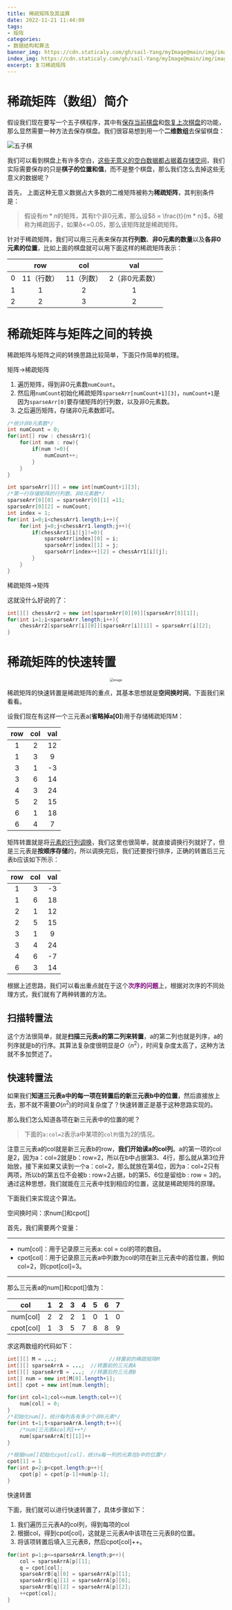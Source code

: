 ```yaml
---
title: 稀疏矩阵及其运算
date: 2022-11-21 11:44:09
tags:
- 矩阵
categories:
- 数据结构和算法
banner_img: https://cdn.staticaly.com/gh/sail-Yang/myImage@main/img/image.50i8vx9da3o0.webp
index_img: https://cdn.staticaly.com/gh/sail-Yang/myImage@main/img/image.50i8vx9da3o0.webp
excerpt: 复习稀疏矩阵
---
```


# 稀疏矩阵（数组）简介

假设我们现在要写一个五子棋程序，其中有<u>保存当前棋盘</u>和<u>恢复上次棋盘</u>的功能，那么显然需要一种方法去保存棋盘。我们很容易想到用一个**二维数组**去保留棋盘：

![五子棋](https://cdn.staticaly.com/gh/sail-Yang/myImage@main/img/image.6q07k59ehhw0.webp)

我们可以看到棋盘上有许多空白，<u>这些无意义的空白数据都占据着存储空间</u>，我们实际需要保存的只是**棋子的位置和值**，而不是整个棋盘，那么我们怎么去掉这些无意义的数据呢？

首先， 上面这种无意义数据占大多数的二维矩阵被称为**稀疏矩阵**，其判别条件是：

> 假设有$m * n$的矩阵，其有t个非0元素，那么设$δ = \frac{t}{m * n}$，δ被称为稀疏因子，如果δ<=0.05，那么该矩阵就是稀疏矩阵。

针对于稀疏矩阵，我们可以用三元表来保存其**行列数**、**非0元素的数量**以及**各非0元素的位置**，比如上面的棋盘就可以用下面这样的稀疏矩阵表示：

|      |    row     |    col     |      val       |
| :--: | :--------: | :--------: | :------------: |
|  0   | 11（行数） | 11（列数） | 2（非0元素数） |
|  1   |     1      |     2      |       1        |
|  2   |     2      |     3      |       2        |



# 稀疏矩阵与矩阵之间的转换

稀疏矩阵与矩阵之间的转换思路比较简单，下面只作简单的梳理。

<p class="note note-primary">矩阵→稀疏矩阵</p>

1. 遍历矩阵，得到非0元素数`numCount`。
2. 然后用`numCount`初始化稀疏矩阵`sparseArr[numCount+1][3]`，`numCount+1`是因为`sparseArr[0]`要存储矩阵的行列数，以及非0元素数。
3. 之后遍历矩阵，存储非0元素数即可。

```java
/*统计非0元素数*/
int numCount = 0;
for(int[] row : chessArr1){
	for(int num : row){
		if(num !=0){
			numCount++;
		}
	}
}

int sparseArr[][] = new int[numCount+1][3];
/*第一行存储矩阵的行列数、非0元素数*/
sparseArr[0][0] = sparseArr[0][1] =11;
sparseArr[0][2] = numCount;
int index = 1;
for(int i=0;i<chessArr1.length;i++){
	for(int j=0;j<chessArr1.length;j++){
		if(chessArr1[i][j]!=0){
			sparseArr[index][0] = i;
			sparseArr[index][1] = j;
			sparseArr[index++][2] = chessArr1[i][j];
		}
	}
}
```

<p class="note note-primary">稀疏矩阵→矩阵</p>

这就没什么好说的了：

```java
int[][] chessArr2 = new int[sparseArr[0][0]][sparseArr[0][1]];
for(int i=1;i<sparseArr.length;i++){
	chessArr2[sparseArr[i][0]][sparseArr[i][1]] = sparseArr[i][2];
}
```

# 稀疏矩阵的快速转置

<div align="center"><img src="https://cdn.staticaly.com/gh/sail-Yang/myImage@main/img/image.2ioamg882ww0.webp" alt="image" style="zoom:50%;" /></div>

稀疏矩阵的快速转置是稀疏矩阵的重点，其基本思想就是**空间换时间**，下面我们来看看。

设我们现在有这样一个三元表a(**省略掉a[0]**)用于存储稀疏矩阵M：

| row  | col  | val  |
| :--: | :--: | :--: |
|  1   |  2   |  12  |
|  1   |  3   |  9   |
|  3   |  1   |  -3  |
|  3   |  6   |  14  |
|  4   |  3   |  24  |
|  5   |  2   |  15  |
|  6   |  1   |  18  |
|  6   |  4   |  7   |

矩阵转置就是将<u>元素的行列调换</u>，我们这里也很简单，就直接调换行列就好了，但是三元表是**按顺序存储**的，所以调换完后，我们还要按行排序，正确的转置后三元表b应该如下所示：

| row  | col  | val  |
| :--: | :--: | :--: |
|  1   |  3   |  -3  |
|  1   |  6   |  18  |
|  2   |  1   |  12  |
|  2   |  5   |  15  |
|  3   |  1   |  9   |
|  3   |  4   |  24  |
|  4   |  6   |  -7  |
|  6   |  3   |  14  |

根据上述思路，我们可以看出重点就在于这个<font color=purple>**次序的问题**</font>上，根据对次序的不同处理方式，我们就有了两种转置的方法。

## 扫描转置法

这个方法很简单，就是**扫描三元表a的第二列来转置**，a的第二列也就是列序，a的列序就是b的行序。其算法复杂度很明显是$O（n^2）$，时间复杂度太高了，这种方法就不多加赘述了。

## 快速转置法

如果我们**知道三元表a中的每一项在转置后的新三元表b中的位置**，然后直接放上去，那不就不需要$O(n^2)$的时间复杂度了？快速转置正是基于这种思路实现的。

那么我们怎么知道各项在新三元表中的位置的呢？

> 下面的`a:col=2`表示a中某项的`col列`值为2的情况。

注意三元表a的col就是新三元表b的row，**我们开始读a的col列**。a的第一项的col是2，因为a：col=2就是b：row=2，所以在b中占据第3、4行，那么就从第3位开始放，接下来如果又读到一个a：col=2，那么就放在第4位，因为a：col=2只有两项，所以b的第五位不会被b : row=2占据，b的第5、6位是留给b : row = 3的。通过这种思想，我们就能在三元表中找到相应的位置，这就是稀疏矩阵的原理。

下面我们来实现这个算法。

<p class="note note-primary">空间换时间：求num[]和cpot[]</p>

首先，我们需要两个变量：

---

- num[col]：用于记录原三元表a: col = col的项的数目。
- cpot[col]：用于记录原三元表a中列数为col的项在新三元表中的首位置，例如col=2，则cpot[col]=3。

---

那么三元表a的num[]和cpot[]值为：

|    col    |  1   |  2   |  3   |  4   |  5   |  6   |  7   |
| :-------: | :--: | :--: | :--: | :--: | :--: | :--: | :--: |
| num[col]  |  2   |  2   |  2   |  1   |  0   |  1   |  0   |
| cpot[col] |  1   |  3   |  5   |  7   |  8   |  8   |  9   |

求这两数组的代码如下：

```java
int[][] M = ...;				 //转置前的稀疏矩阵M
int[][] sparseArrA = ...;  //转置前的三元表A
int[][] sparseArrB = ...;  //转置后的三元表B
int[] num = new int[M[0].length+1];
int[] cpot = new int[num.length];

for(int col=1;col<=num.length;col++){
    num[col] = 0;
}
/*初始化num[]，统计每列各有多少个非0元素*/
for(int t=1;t<sparseArrA.length;t++){
	/*num[三元表Acol列]++*/
    num[sparseArrA[t][1]]++
}

/*根据num[]初始化cpot[col]，统计a每一列的元素在b中的位置*/
cpot[1] = 1
for(int p=2;p<cpot.length;p++){
    cpot[p] = cpot[p-1]+num[p-1];
}
```

<p class="note note-primary">快速转置</p>

下面，我们就可以进行快速转置了，具体步骤如下：

1. 我们遍历三元表A的col列，得到每项的col
2. 根据col，得到cpot[col]，这就是三元表A中该项在三元表B的位置。
3. 将该项转置后填入三元表B，然后cpot[col]++。

```java
for(int p=1;p<=sparseArrA.length;p++){
    col = sparseArrA[p][1];
    q = cpot[col];
    sparseArrB[q][0] = sparseArrA[p][1];  
    sparseArrB[q][1] = sparseArrA[p][0];  
    sparseArrB[q][2] = sparseArrA[p][2];
    ++cpot[col];
}
```

